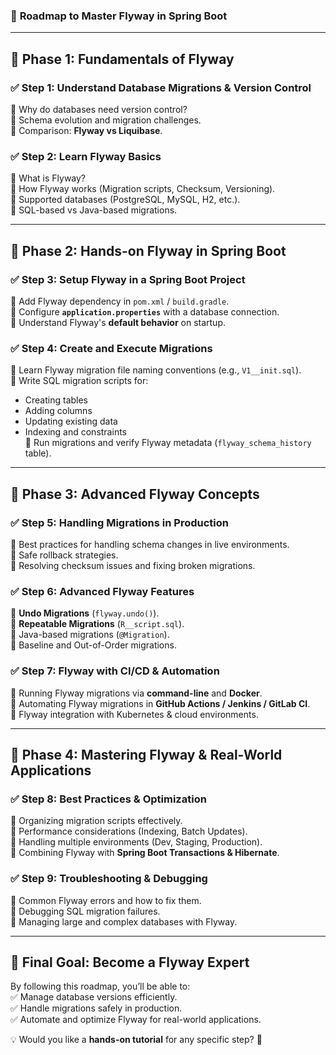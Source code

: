 ### 🚀 **Roadmap to Master Flyway in Spring Boot**  
 

---

## 📌 **Phase 1: Fundamentals of Flyway**
### ✅ **Step 1: Understand Database Migrations & Version Control**  
🔹 Why do databases need version control?  
🔹 Schema evolution and migration challenges.  
🔹 Comparison: **Flyway vs Liquibase**.  

### ✅ **Step 2: Learn Flyway Basics**  
🔹 What is Flyway?  
🔹 How Flyway works (Migration scripts, Checksum, Versioning).  
🔹 Supported databases (PostgreSQL, MySQL, H2, etc.).  
🔹 SQL-based vs Java-based migrations.  

---

## 📌 **Phase 2: Hands-on Flyway in Spring Boot**  
### ✅ **Step 3: Setup Flyway in a Spring Boot Project**  
🔹 Add Flyway dependency in `pom.xml` / `build.gradle`.  
🔹 Configure **`application.properties`** with a database connection.  
🔹 Understand Flyway's **default behavior** on startup.  

### ✅ **Step 4: Create and Execute Migrations**  
🔹 Learn Flyway migration file naming conventions (e.g., `V1__init.sql`).  
🔹 Write SQL migration scripts for:  
   - Creating tables  
   - Adding columns  
   - Updating existing data  
   - Indexing and constraints  
🔹 Run migrations and verify Flyway metadata (`flyway_schema_history` table).  

---

## 📌 **Phase 3: Advanced Flyway Concepts**  
### ✅ **Step 5: Handling Migrations in Production**  
🔹 Best practices for handling schema changes in live environments.  
🔹 Safe rollback strategies.  
🔹 Resolving checksum issues and fixing broken migrations.  

### ✅ **Step 6: Advanced Flyway Features**  
🔹 **Undo Migrations** (`flyway.undo()`).  
🔹 **Repeatable Migrations** (`R__script.sql`).  
🔹 Java-based migrations (`@Migration`).  
🔹 Baseline and Out-of-Order migrations.  

### ✅ **Step 7: Flyway with CI/CD & Automation**  
🔹 Running Flyway migrations via **command-line** and **Docker**.  
🔹 Automating Flyway migrations in **GitHub Actions / Jenkins / GitLab CI**.  
🔹 Flyway integration with Kubernetes & cloud environments.  

---

## 📌 **Phase 4: Mastering Flyway & Real-World Applications**  
### ✅ **Step 8: Best Practices & Optimization**  
🔹 Organizing migration scripts effectively.  
🔹 Performance considerations (Indexing, Batch Updates).  
🔹 Handling multiple environments (Dev, Staging, Production).  
🔹 Combining Flyway with **Spring Boot Transactions & Hibernate**.  

### ✅ **Step 9: Troubleshooting & Debugging**  
🔹 Common Flyway errors and how to fix them.  
🔹 Debugging SQL migration failures.  
🔹 Managing large and complex databases with Flyway.  

---

## 🎯 **Final Goal: Become a Flyway Expert**  
By following this roadmap, you’ll be able to:  
✅ Manage database versions efficiently.  
✅ Handle migrations safely in production.  
✅ Automate and optimize Flyway for real-world applications.  

💡 Would you like a **hands-on tutorial** for any specific step? 🚀

